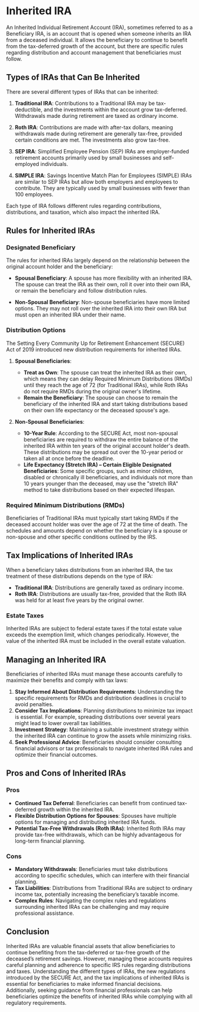 # Inherited IRA

An Inherited Individual Retirement Account (IRA), sometimes referred to as a Beneficiary IRA, is an account that is opened when someone inherits an IRA from a deceased individual. It allows the beneficiary to continue to benefit from the tax-deferred growth of the account, but there are specific rules regarding distribution and account management that beneficiaries must follow.

## Types of IRAs that Can Be Inherited

There are several different types of IRAs that can be inherited:

1. **Traditional IRA**: Contributions to a Traditional IRA may be tax-deductible, and the investments within the account grow tax-deferred. Withdrawals made during retirement are taxed as ordinary income.

2. **Roth IRA**: Contributions are made with after-tax dollars, meaning withdrawals made during retirement are generally tax-free, provided certain conditions are met. The investments also grow tax-free.

3. **SEP IRA**: Simplified Employee Pension (SEP) IRAs are employer-funded retirement accounts primarily used by small businesses and self-employed individuals.

4. **SIMPLE IRA**: Savings Incentive Match Plan for Employees (SIMPLE) IRAs are similar to SEP IRAs but allow both employers and employees to contribute. They are typically used by small businesses with fewer than 100 employees.

Each type of IRA follows different rules regarding contributions, distributions, and taxation, which also impact the inherited IRA.

## Rules for Inherited IRAs

### Designated Beneficiary

The rules for inherited IRAs largely depend on the relationship between the original account holder and the beneficiary:

- **Spousal Beneficiary**: A spouse has more flexibility with an inherited IRA. The spouse can treat the IRA as their own, roll it over into their own IRA, or remain the beneficiary and follow distribution rules.

- **Non-Spousal Beneficiary**: Non-spouse beneficiaries have more limited options. They may not roll over the inherited IRA into their own IRA but must open an inherited IRA under their name. 

### Distribution Options

The Setting Every Community Up for Retirement Enhancement (SECURE) Act of 2019 introduced new distribution requirements for inherited IRAs. 

1. **Spousal Beneficiaries**:
    - **Treat as Own**: The spouse can treat the inherited IRA as their own, which means they can delay Required Minimum Distributions (RMDs) until they reach the age of 72 (for Traditional IRAs), while Roth IRAs do not require RMDs during the original owner's lifetime.
    - **Remain the Beneficiary**: The spouse can choose to remain the beneficiary of the inherited IRA and start taking distributions based on their own life expectancy or the deceased spouse's age.

2. **Non-Spousal Beneficiaries**:
    - **10-Year Rule**: According to the SECURE Act, most non-spousal beneficiaries are required to withdraw the entire balance of the inherited IRA within ten years of the original account holder's death. These distributions may be spread out over the 10-year period or taken all at once before the deadline.
    - **Life Expectancy (Stretch IRA) – Certain Eligible Designated Beneficiaries**: Some specific groups, such as minor children, disabled or chronically ill beneficiaries, and individuals not more than 10 years younger than the deceased, may use the "stretch IRA" method to take distributions based on their expected lifespan.

### Required Minimum Distributions (RMDs)

Beneficiaries of Traditional IRAs must typically start taking RMDs if the deceased account holder was over the age of 72 at the time of death. The schedules and amounts depend on whether the beneficiary is a spouse or non-spouse and other specific conditions outlined by the IRS.

## Tax Implications of Inherited IRAs

When a beneficiary takes distributions from an inherited IRA, the tax treatment of these distributions depends on the type of IRA:

- **Traditional IRA**: Distributions are generally taxed as ordinary income.
- **Roth IRA**: Distributions are usually tax-free, provided that the Roth IRA was held for at least five years by the original owner.

### Estate Taxes

Inherited IRAs are subject to federal estate taxes if the total estate value exceeds the exemption limit, which changes periodically. However, the value of the inherited IRA must be included in the overall estate valuation.

## Managing an Inherited IRA

Beneficiaries of inherited IRAs must manage these accounts carefully to maximize their benefits and comply with tax laws:

1. **Stay Informed About Distribution Requirements**: Understanding the specific requirements for RMDs and distribution deadlines is crucial to avoid penalties.
2. **Consider Tax Implications**: Planning distributions to minimize tax impact is essential. For example, spreading distributions over several years might lead to lower overall tax liabilities.
3. **Investment Strategy**: Maintaining a suitable investment strategy within the inherited IRA can continue to grow the assets while minimizing risks.
4. **Seek Professional Advice**: Beneficiaries should consider consulting financial advisors or tax professionals to navigate inherited IRA rules and optimize their financial outcomes.

## Pros and Cons of Inherited IRAs

### Pros

- **Continued Tax Deferral**: Beneficiaries can benefit from continued tax-deferred growth within the inherited IRA.
- **Flexible Distribution Options for Spouses**: Spouses have multiple options for managing and distributing inherited IRA funds.
- **Potential Tax-Free Withdrawals (Roth IRAs)**: Inherited Roth IRAs may provide tax-free withdrawals, which can be highly advantageous for long-term financial planning.

### Cons

- **Mandatory Withdrawals**: Beneficiaries must take distributions according to specific schedules, which can interfere with their financial planning.
- **Tax Liabilities**: Distributions from Traditional IRAs are subject to ordinary income tax, potentially increasing the beneficiary’s taxable income.
- **Complex Rules**: Navigating the complex rules and regulations surrounding inherited IRAs can be challenging and may require professional assistance.

## Conclusion

Inherited IRAs are valuable financial assets that allow beneficiaries to continue benefiting from the tax-deferred or tax-free growth of the deceased’s retirement savings. However, managing these accounts requires careful planning and adherence to specific IRS rules regarding distributions and taxes. Understanding the different types of IRAs, the new regulations introduced by the SECURE Act, and the tax implications of inherited IRAs is essential for beneficiaries to make informed financial decisions. Additionally, seeking guidance from financial professionals can help beneficiaries optimize the benefits of inherited IRAs while complying with all regulatory requirements.